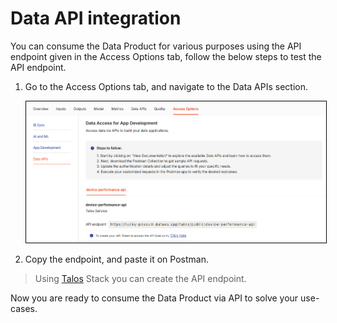 # Data API integration

You can consume the Data Product for various purposes using the API endpoint given in the Access Options tab, follow the below steps to test the API endpoint.

1. Go to the Access Options tab, and navigate to the Data APIs section.

    <center>
    <img src="/interfaces/data_product_hub/activation/image%20(40).png" alt="DPH" style="width:50rem; border: 1px solid black;" />
    </center>
       
2. Copy the endpoint, and paste it on Postman.

> Using [Talos](/resources/stacks/talos/) Stack you can create the API endpoint.

Now you are ready to consume the Data Product via API to solve your use-cases.

